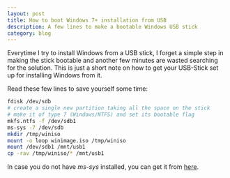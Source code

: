 ```yaml
---
layout: post
title: How to boot Windows 7+ installation from USB
description: A few lines to make a bootable Windows USB stick
category: blog
---
```

Everytime I try to install Windows from a USB stick, I forget a simple step
in making the stick bootable and another few minutes are wasted searching for the solution.
This is just a short note on how to get your USB-Stick set up for installing Windows from it.

Read these few lines to save yourself some time:

```bash
fdisk /dev/sdb
# create a single new partition taking all the space on the stick
# make it of type 7 (Windows/NTFS) and set its bootable flag
mkfs.ntfs -f /dev/sdb1
ms-sys -7 /dev/sdb
mkdir /tmp/winiso
mount -o loop winimage.iso /tmp/winiso
mount /dev/sdb1 /mnt/usb1
cp -rav /tmp/winiso/* /mnt/usb1
```

In case you do not have *ms-sys* installed, you can get it from [here](http://ms-sys.sourceforge.net/).

